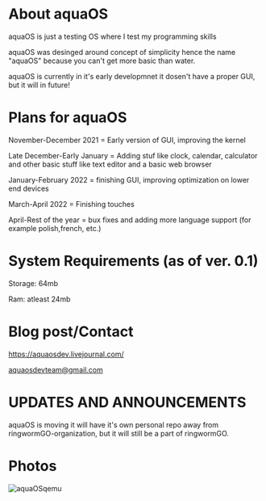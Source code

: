 # About aquaOS
aquaOS is just a testing OS where I test my programming skills

aquaOS was desinged around concept of simplicity hence the name "aquaOS" because you can't get more basic than water.

aquaOS is currently in it's early developmnet it dosen't have a proper GUI, but it will in future!

# Plans for aquaOS
November-December 2021 = Early version of GUI, improving the kernel

Late December-Early January = Adding stuf like clock, calendar, calculator and other basic stuff like text editor and a basic web browser

January-February 2022 = finishing GUI, improving optimization on lower end devices

March-April 2022 = Finishing touches

April-Rest of the year = bux fixes and adding more language support (for example polish,french, etc.)

# System Requirements (as of ver. 0.1)
Storage: 64mb

Ram: atleast 24mb

# Blog post/Contact
https://aquaosdev.livejournal.com/

aquaosdevteam@gmail.com

# UPDATES AND ANNOUNCEMENTS
aquaOS is moving it will have it's own personal repo away from ringwormGO-organization, but it will still be a part of ringwormGO.

# Photos
![aquaOSqemu](https://user-images.githubusercontent.com/94230991/141654648-0812b991-960d-4938-904b-2a013c778a20.png)
